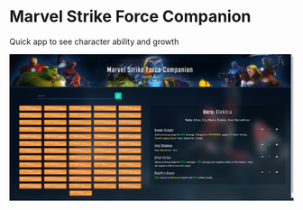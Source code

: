 # Marvel Strike Force Companion

Quick app to see character ability and growth

![Marvel Strike Force Companion](msfc_ss.png?raw=true "Marvel Strike Force Companion")
